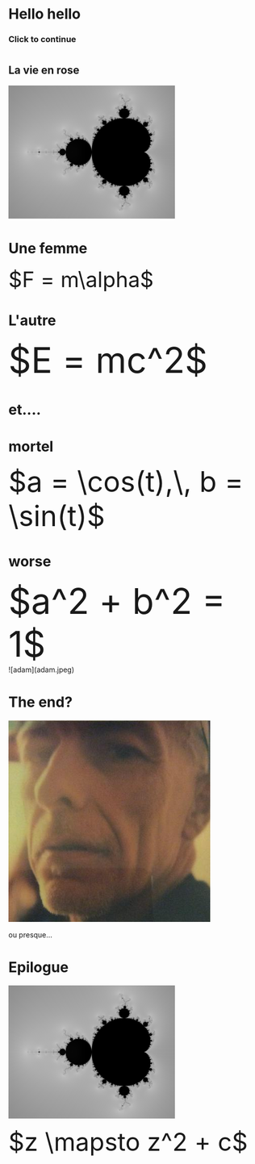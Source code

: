 # Hello hello

### Click to continue

#

## La vie en rose

![](mandy.png)

# Une femme

<div style="font-size: 300%">$F = m\alpha$</div>

<audio  data-autoplay ><source src="bonjour_tu_vas.mp3" ></audio>

# L'autre

<div style="font-size: 500%">$E = mc^2$</div>

<audio  data-autoplay ><source src="oui_je_viens.mp3" ></audio>


# et....

<audio  data-autoplay ><source src="je_suis_sur.mp3" ></audio>

# mortel

<div style="font-size: 400%">$a = \cos(t),\, b = \sin(t)$</div>

<audio  data-autoplay ><source src="mais_moi_je.mp3" ></audio>

# worse

<div style="font-size: 500%">$a^2 + b^2 = 1$</div>
![adam](adam.jpeg)
<audio  data-autoplay ><source src="de_toute_façon.mp3" ></audio>

# The end?

![le plus beau](me.jpeg)

ou presque...

<audio  data-autoplay ><source src="mais_adam_questce.mp3" ></audio>

# Epilogue

![](mandy.png)

<div style="font-size: 350%">$z \mapsto z^2 + c$</div>

<audio  data-autoplay ><source src="en_mathématiques_lensemble.mp3" ></audio>

